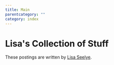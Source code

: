 ```yaml
---
title: Main
parentcategory: ""
category: index
---
```

# Lisa's Collection of Stuff

These postings are written by [Lisa Seelye](https://github.com/lisa).
